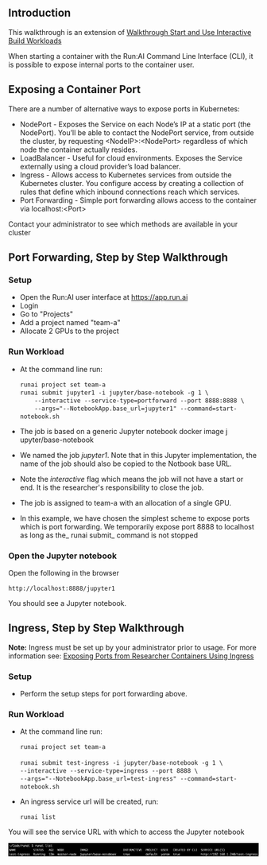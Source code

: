 ## Introduction

 This walkthrough is an extension of [Walkthrough Start and Use Interactive Build Workloads](Walkthrough-Start-and-Use-Interactive-Build-Workloads-.md) 

 When starting a container with the Run:AI Command Line Interface (CLI), it is possible to expose internal ports to the container user.   

## Exposing a Container Port

 There are a number of alternative ways to expose ports in Kubernetes: 

*    NodePort - Exposes the Service on each Node’s IP at a static port (the NodePort). You’ll be able to contact the NodePort service, from outside the cluster, by requesting &lt;NodeIP&gt;:&lt;NodePort&gt; regardless of which node the container actually resides.   
*   LoadBalancer - Useful for cloud environments. Exposes the Service externally using a cloud provider’s load balancer.
*   Ingress - Allows access to Kubernetes services from outside the Kubernetes cluster. You configure access by creating a collection of rules that define which inbound connections reach which services.
*   Port Forwarding - Simple port forwarding allows access to the container via localhost:&lt;Port&gt;

Contact your administrator to see which methods are available in your cluster

## Port Forwarding, Step by Step Walkthrough

### Setup

*   Open the Run:AI user interface at <https://app.run.ai>
*   Login
*   Go to "Projects"
*   Add a project named "team-a"
*   Allocate 2 GPUs to the project

### Run Workload

*   At the command line run:

        runai project set team-a
        runai submit jupyter1 -i jupyter/base-notebook -g 1 \
            --interactive --service-type=portforward --port 8888:8888 \
            --args="--NotebookApp.base_url=jupyter1" --command=start-notebook.sh

*   The job is based on a generic Jupyter notebook docker image j upyter/base-notebook 
*    We named the job _jupyter1_.   Note that in this Jupyter implementation, the name of the job should also be copied to the Notbook base URL.   
*   Note the _interactive_ flag which means the job will not have a start or end. It is the researcher's responsibility to close the job.  
*   The job is assigned to team-a with an allocation of a single GPU.
*   In this example, we have chosen the simplest scheme to expose ports which is port forwarding. We temporarily expose port 8888 to localhost as long as the_ runai submit_ command is not stopped

### Open the Jupyter notebook

Open the following in the browser

    http://localhost:8888/jupyter1

You should see a Jupyter notebook.

## Ingress, Step by Step Walkthrough

__Note:__ Ingress must be set up by your administrator prior to usage. For more information see:  [Exposing Ports from Researcher Containers Using Ingress](../../Administrator/Cluster-Setup/Exposing-Ports-from-Researcher-Containers-using-Ingress.md)

### Setup

*   Perform the setup steps for port forwarding above.  

### Run Workload

*   At the command line run:

        runai project set team-a

        runai submit test-ingress -i jupyter/base-notebook -g 1 \
        --interactive --service-type=ingress --port 8888 \
        --args="--NotebookApp.base_url=test-ingress" --command=start-notebook.sh

*   An ingress service url   will be created, run:

        runai list

You will see the service URL with which to access the Jupyter notebook

![mceclip0.png](img/mceclip0.png)